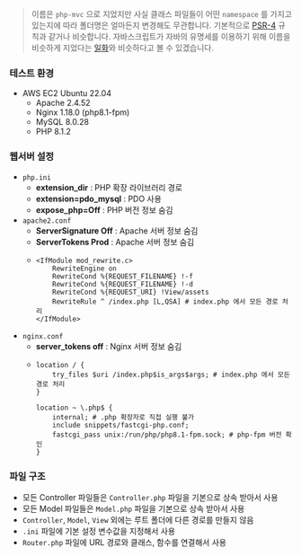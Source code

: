 > 이름은 `php-mvc` 으로 지었지만 사실 클래스 파일들이 어떤 `namespace` 를 가지고 있는지에 따라 폴더명은 얼마든지 변경해도 무관합니다. 기본적으로 [PSR-4](https://www.php-fig.org/psr/psr-4/ "PSR-4") 규칙과 같거나 비슷합니다. 
> 자바스크립트가 자바의 유명세를 이용하기 위해 이름을 비슷하게 지었다는 [일화](https://en.wikipedia.org/wiki/JavaScript "WIKIPEDIA - JavaScript")와 비슷하다고 볼 수 있겠습니다.

### 테스트 환경
- AWS EC2 Ubuntu 22.04
  - Apache 2.4.52
  - Nginx 1.18.0 (php8.1-fpm)
  - MySQL 8.0.28
  - PHP 8.1.2

### 웹서버 설정
- `php.ini`
  - __extension_dir__ : PHP 확장 라이브러리 경로
  - __extension=pdo_mysql__ : PDO 사용
  - __expose_php=Off__ : PHP 버전 정보 숨김
- `apache2.conf`
  - __ServerSignature Off__ : Apache 서버 정보 숨김
  - __ServerTokens Prod__ : Apache 서버 정보 숨김
  - ```
    <IfModule mod_rewrite.c>
        RewriteEngine on
        RewriteCond %{REQUEST_FILENAME} !-f
        RewriteCond %{REQUEST_FILENAME} !-d
        RewriteCond %{REQUEST_URI} !View/assets
        RewriteRule ^ /index.php [L,QSA] # index.php 에서 모든 경로 처리
    </IfModule>
    ```
- `nginx.conf`
  - __server_tokens off__ : Nginx 서버 정보 숨김 
  - ```
    location / {
        try_files $uri /index.php$is_args$args; # index.php 에서 모든 경로 처리
    }
    
    location ~ \.php$ {
        internal; # .php 확장자로 직접 실행 불가
        include snippets/fastcgi-php.conf;
        fastcgi_pass unix:/run/php/php8.1-fpm.sock; # php-fpm 버전 확인
    }
    ```

### 파일 구조
- 모든 Controller 파일들은 `Controller.php` 파일을 기본으로 상속 받아서 사용
- 모든 Model 파일들은 `Model.php` 파일을 기본으로 상속 받아서 사용
- `Controller`, `Model`, `View` 외에는 루트 폴더에 다른 경로를 만들지 않음
- `.ini` 파일에 기본 설정 변수값을 지정해서 사용
- `Router.php` 파일에 URL 경로와 클래스, 함수를 연결해서 사용
